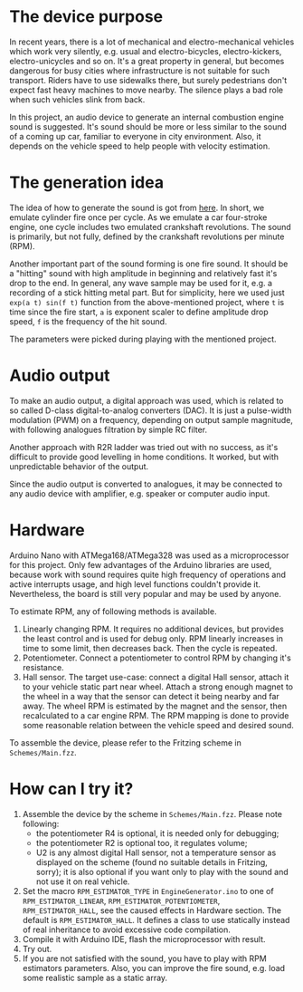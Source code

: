 # The device purpose
In recent years, there is a lot of mechanical and electro-mechanical vehicles
which work very silently, e.g. usual and electro-bicycles, electro-kickers,
electro-unicycles and so on. It's a great property in general, but becomes
dangerous for busy cities where infrastructure is not suitable for such
transport. Riders have to use sidewalks there, but surely pedestrians don't
expect fast heavy machines to move nearby. The silence plays a bad role when
such vehicles slink from back.

In this project, an audio device to generate an internal combustion engine
sound is suggested. It's sound should be more or less similar to the sound of a
coming up car, familiar to everyone in city environment. Also, it depends on
the vehicle speed to help people with velocity estimation.

# The generation idea
The idea of how to generate the sound is got from [here](https://github.com/jgardner8/engine-sound-simulator).
In short, we emulate cylinder fire once per cycle. As we emulate a car
four-stroke engine, one cycle includes two emulated crankshaft revolutions. The
sound is primarily, but not fully, defined by the crankshaft revolutions per
minute (RPM).

Another important part of the sound forming is one fire sound. It should be a
"hitting" sound with high amplitude in beginning and relatively fast it's drop
to the end. In general, any wave sample may be used for it, e.g. a recording of
a stick hitting metal part. But for simplicity, here we used
just `exp(a t) sin(f t)` function from the above-mentioned project, where `t`
is time since the fire start, `a` is exponent scaler to define amplitude drop
speed, `f` is the frequency of the hit sound.

The parameters were picked during playing with the mentioned project.

# Audio output
To make an audio output, a digital approach was used, which is related to so
called D-class digital-to-analog converters (DAC). It is just a pulse-width
modulation (PWM) on a frequency, depending on output sample magnitude, with
following analogues filtration by simple RC filter.

Another approach with R2R ladder was tried out with no success, as it's
difficult to provide good levelling in home conditions. It worked, but with
unpredictable behavior of the output.

Since the audio output is converted to analogues, it may be connected to any
audio device with amplifier, e.g. speaker or computer audio input.

# Hardware
Arduino Nano with ATMega168/ATMega328 was used as a microprocessor for this
project. Only few advantages of the Arduino libraries are used, because work
with sound requires quite high frequency of operations and active interrupts
usage, and high level functions couldn't provide it. Nevertheless, the board is
still very popular and may be used by anyone.

To estimate RPM, any of following methods is available.
 1. Linearly changing RPM. It requires no additional devices, but provides the
    least control and is used for debug only. RPM linearly increases in time to
    some limit, then decreases back. Then the cycle is repeated.
 2. Potentiometer. Connect a potentiometer to control RPM by changing it's
    resistance.
 3. Hall sensor. The target use-case: connect a digital Hall sensor, attach it
    to your vehicle static part near wheel. Attach a strong enough magnet to the
    wheel in a way that the sensor can detect it being nearby and far away. The
    wheel RPM is estimated by the magnet and the sensor, then recalculated to
    a car engine RPM. The RPM mapping is done to provide some reasonable
    relation between the vehicle speed and desired sound.

To assemble the device, please refer to the Fritzing scheme in `Schemes/Main.fzz`.

# How can I try it?
 1. Assemble the device by the scheme in `Schemes/Main.fzz`. Please note following:
    * the potentiometer R4 is optional, it is needed only for debugging;
    * the potentiometer R2 is optional too, it regulates volume;
    * U2 is any almost digital Hall sensor, not a temperature sensor as
      displayed on the scheme (found no suitable details in Fritzing, sorry); it
      is also optional if you want only to play with the sound and not use it on
      real vehicle.
 2. Set the macro `RPM_ESTIMATOR_TYPE` in `EngineGenerator.ino` to one of
    `RPM_ESTIMATOR_LINEAR`, `RPM_ESTIMATOR_POTENTIOMETER`, `RPM_ESTIMATOR_HALL`,
    see the caused effects in Hardware section. The default is
    `RPM_ESTIMATOR_HALL`. It defines a class to use statically instead of real
    inheritance to avoid excessive code compilation.
 3. Compile it with Arduino IDE, flash the microprocessor with result.
 4. Try out.
 5. If you are not satisfied with the sound, you have to play with RPM
    estimators parameters. Also, you can improve the fire sound, e.g. load
    some realistic sample as a static array.
